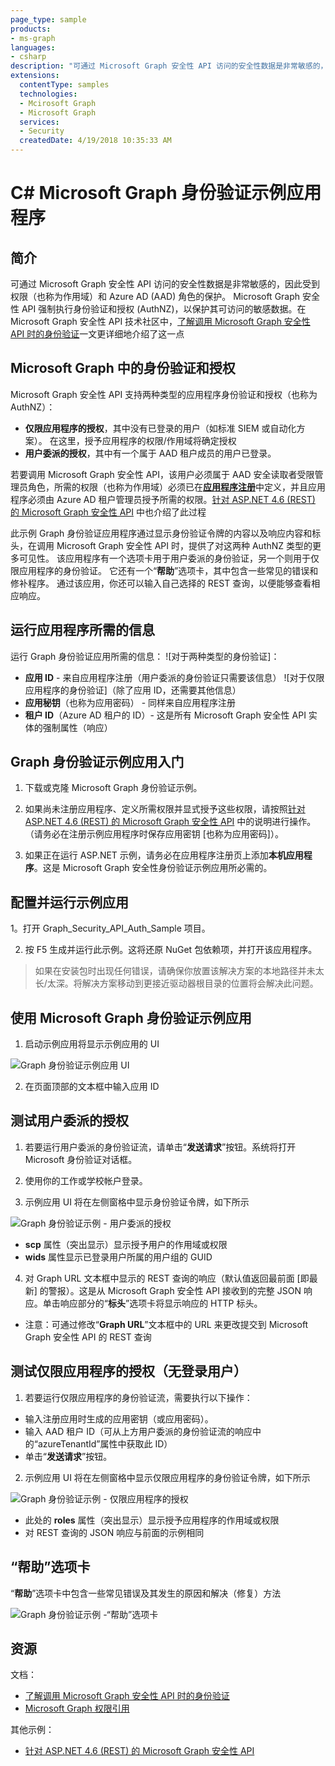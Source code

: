```yaml
---
page_type: sample
products:
- ms-graph
languages:
- csharp
description: "可通过 Microsoft Graph 安全性 API 访问的安全性数据是非常敏感的，因此受到权限和 Azure AD 角色的保护。"
extensions:
  contentType: samples
  technologies:
  - Mcirosoft Graph
  - Microsoft Graph
  services:
  - Security 
  createdDate: 4/19/2018 10:35:33 AM
---
```

# C# Microsoft Graph 身份验证示例应用程序

## 简介

可通过 Microsoft Graph 安全性 API 访问的安全性数据是非常敏感的，因此受到权限（也称为作用域）和 Azure AD (AAD) 角色的保护。
Microsoft Graph 安全性 API 强制执行身份验证和授权 (AuthNZ)，以保护其可访问的敏感数据。在 Microsoft Graph 安全性 API 技术社区中，[了解调用 Microsoft Graph 安全性 API 时的身份验证](https://techcommunity.microsoft.com/t5/Using-Microsoft-Graph-Security/Authorization-and-Microsoft-Graph-Security-API/m-p/184376#M2)一文更详细地介绍了这一点 

## Microsoft Graph 中的身份验证和授权

Microsoft Graph 安全性 API 支持两种类型的应用程序身份验证和授权（也称为 AuthNZ）：
* **仅限应用程序的授权**，其中没有已登录的用户（如标准 SIEM 或自动化方案）。
在这里，授予应用程序的权限/作用域将确定授权
* **用户委派的授权**，其中有一个属于 AAD 租户成员的用户已登录。

若要调用 Microsoft Graph 安全性 API，该用户必须属于 AAD 安全读取者受限管理员角色，所需的权限（也称为作用域）必须已在[**应用程序注册**](https://go.microsoft.com/fwlink/?linkid=2083908)中定义，并且应用程序必须由 Azure AD 租户管理员授予所需的权限。[针对 ASP.NET 4.6 (REST) 的 Microsoft Graph 安全性 API](https://github.com/microsoftgraph/aspnet-security-api-sample) 中也介绍了此过程

此示例 Graph 身份验证应用程序通过显示身份验证令牌的内容以及响应内容和标头，在调用 Microsoft Graph 安全性 API 时，提供了对这两种 AuthNZ 类型的更多可见性。
该应用程序有一个选项卡用于用户委派的身份验证，另一个则用于仅限应用程序的身份验证。
它还有一个“**帮助**”选项卡，其中包含一些常见的错误和修补程序。
通过该应用，你还可以输入自己选择的 REST 查询，以便能够查看相应响应。 

## 运行应用程序所需的信息

运行 Graph 身份验证应用所需的信息：
![对于两种类型的身份验证]：
* **应用 ID** - 来自应用程序注册（用户委派的身份验证只需要该信息）
![对于仅限应用程序的身份验证]（除了应用 ID，还需要其他信息）
* **应用秘钥**（也称为应用密码） - 同样来自应用程序注册
* **租户 ID**（Azure AD 租户的 ID）- 这是所有 Microsoft Graph 安全性 API 实体的强制属性（响应）

## Graph 身份验证示例应用入门

 1. 下载或克隆 Microsoft Graph 身份验证示例。

 2. 如果尚未注册应用程序、定义所需权限并显式授予这些权限，请按照[针对 ASP.NET 4.6 (REST) 的 Microsoft Graph 安全性 API](https://github.com/microsoftgraph/aspnet-security-api-sample) 中的说明进行操作。（请务必在注册示例应用程序时保存应用密钥 \[也称为应用密码]）。

 3. 如果正在运行 ASP.NET 示例，请务必在应用程序注册页上添加**本机应用程序**。这是 Microsoft Graph 安全性身份验证示例应用所必需的。
 
 ## 配置并运行示例应用
 1。打开 Graph\_Security\_API\_Auth\_Sample 项目。
 
 2. 按 F5 生成并运行此示例。这将还原 NuGet 包依赖项，并打开该应用程序。

   >如果在安装包时出现任何错误，请确保你放置该解决方案的本地路径并未太长/太深。将解决方案移动到更接近驱动器根目录的位置将会解决此问题。

## 使用 Microsoft Graph 身份验证示例应用

1. 启动示例应用将显示示例应用的 UI

![Graph 身份验证示例应用 UI](readme-images/Default_screen.png)

2. 在页面顶部的文本框中输入应用 ID

## 测试用户委派的授权

1. 若要运行用户委派的身份验证流，请单击“**发送请求**”按钮。系统将打开 Microsoft 身份验证对话框。

2. 使用你的工作或学校帐户登录。

3. 示例应用 UI 将在左侧窗格中显示身份验证令牌，如下所示 

![Graph 身份验证示例 - 用户委派的授权](readme-images/User_delegated_auth.png)

* **scp** 属性（突出显示）显示授予用户的作用域或权限
* **wids** 属性显示已登录用户所属的用户组的 GUID

4. 对 Graph URL 文本框中显示的 REST 查询的响应（默认值返回最前面 \[即最新] 的警报）。这是从 Microsoft Graph 安全性 API 接收到的完整 JSON 响应。单击响应部分的“**标头**”选项卡将显示响应的 HTTP 标头。

* 注意：可通过修改“**Graph URL**”文本框中的 URL 来更改提交到 Microsoft Graph 安全性 API 的 REST 查询

## 测试仅限应用程序的授权（无登录用户）

1. 若要运行仅限应用程序的身份验证流，需要执行以下操作：

* 输入注册应用时生成的应用密钥（或应用密码）。
* 输入 AAD 租户 ID（可从上方用户委派的身份验证流的响应中的“azureTenantId”属性中获取此 ID）
* 单击“**发送请求**”按钮。 

2. 示例应用 UI 将在左侧窗格中显示仅限应用程序的身份验证令牌，如下所示 

![Graph 身份验证示例 - 仅限应用程序的授权](readme-images/App_only_auth.png)

* 此处的 **roles** 属性（突出显示）显示授予应用程序的作用域或权限
* 对 REST 查询的 JSON 响应与前面的示例相同

## “帮助”选项卡

“**帮助**”选项卡中包含一些常见错误及其发生的原因和解决（修复）方法 

![Graph 身份验证示例 -“帮助”选项卡](readme-images/Help_tab.png)

## 资源

文档：
* [了解调用 Microsoft Graph 安全性 API 时的身份验证](https://techcommunity.microsoft.com/t5/Using-Microsoft-Graph-Security/Authorization-and-Microsoft-Graph-Security-API/m-p/184376#M2)
* [Microsoft Graph 权限引用](https://developer.microsoft.com/en-us/graph/docs/concepts/permissions_reference)

其他示例：
* [针对 ASP.NET 4.6 (REST) 的 Microsoft Graph 安全性 API](https://github.com/microsoftgraph/aspnet-security-api-sample)
